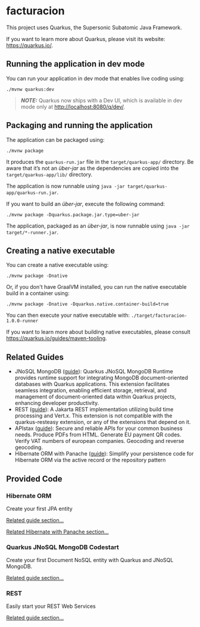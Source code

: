 # facturacion

This project uses Quarkus, the Supersonic Subatomic Java Framework.

If you want to learn more about Quarkus, please visit its website: <https://quarkus.io/>.

## Running the application in dev mode

You can run your application in dev mode that enables live coding using:

```shell script
./mvnw quarkus:dev
```

> **_NOTE:_**  Quarkus now ships with a Dev UI, which is available in dev mode only at <http://localhost:8080/q/dev/>.

## Packaging and running the application

The application can be packaged using:

```shell script
./mvnw package
```

It produces the `quarkus-run.jar` file in the `target/quarkus-app/` directory.
Be aware that it’s not an _über-jar_ as the dependencies are copied into the `target/quarkus-app/lib/` directory.

The application is now runnable using `java -jar target/quarkus-app/quarkus-run.jar`.

If you want to build an _über-jar_, execute the following command:

```shell script
./mvnw package -Dquarkus.package.jar.type=uber-jar
```

The application, packaged as an _über-jar_, is now runnable using `java -jar target/*-runner.jar`.

## Creating a native executable

You can create a native executable using:

```shell script
./mvnw package -Dnative
```

Or, if you don't have GraalVM installed, you can run the native executable build in a container using:

```shell script
./mvnw package -Dnative -Dquarkus.native.container-build=true
```

You can then execute your native executable with: `./target/facturacion-1.0.0-runner`

If you want to learn more about building native executables, please consult <https://quarkus.io/guides/maven-tooling>.

## Related Guides

- JNoSQL MongoDB ([guide](https://docs.quarkiverse.io/quarkus-jnosql/dev/)): Quarkus JNoSQL MongoDB Runtime provides runtime support for integrating MongoDB
        document-oriented databases with Quarkus applications. This extension facilitates seamless integration, enabling
        efficient storage, retrieval, and management of document-oriented data within Quarkus projects, enhancing
        developer productivity.
- REST ([guide](https://quarkus.io/guides/rest)): A Jakarta REST implementation utilizing build time processing and Vert.x. This extension is not compatible with the quarkus-resteasy extension, or any of the extensions that depend on it.
- APIstax ([guide](https://quarkiverse.github.io/quarkiverse-docs/quarkus-apistax/dev/)): Secure and reliable APIs for your common business needs. Produce PDFs from HTML. Generate EU payment QR codes. Verify VAT numbers of european companies. Geocoding and reverse geocoding.
- Hibernate ORM with Panache ([guide](https://quarkus.io/guides/hibernate-orm-panache)): Simplify your persistence code for Hibernate ORM via the active record or the repository pattern

## Provided Code

### Hibernate ORM

Create your first JPA entity

[Related guide section...](https://quarkus.io/guides/hibernate-orm)

[Related Hibernate with Panache section...](https://quarkus.io/guides/hibernate-orm-panache)


### Quarkus JNoSQL MongoDB Codestart

Create your first Document NoSQL entity with Quarkus and JNoSQL MongoDB.

[Related guide section...](https://docs.quarkiverse.io/quarkus-jnosql/dev/)

### REST

Easily start your REST Web Services

[Related guide section...](https://quarkus.io/guides/getting-started-reactive#reactive-jax-rs-resources)
